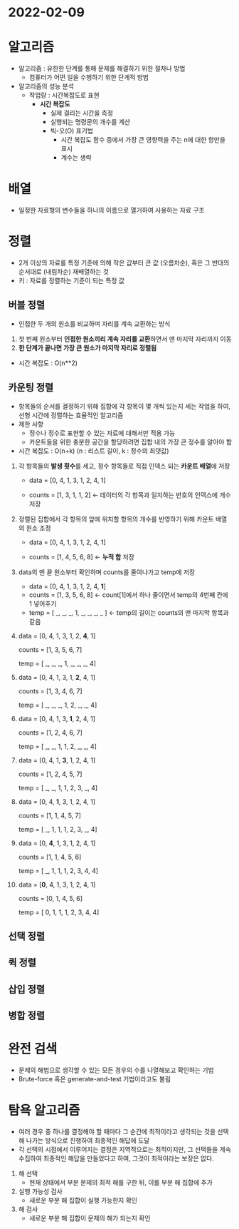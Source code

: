 # 2022-02-09

# 알고리즘

- 알고리즘 : 유한한 단계를 통해 문제를 해결하기 위한 절차나 방법
  - 컴퓨터가 어떤 일을 수행하기 위한 단계적 방법
- 알고리즘의 성능 분석
  - 작업량 : 시간복잡도로 표현
    - **시간 복잡도**
      - 실제 걸리는 시간을 측정
      - 실행되는 명령문의 개수를 계산
      - 빅-오(O) 표기법
        - 시간 복잡도 함수 중에서 가장 큰 영향력을 주는 n에 대한 항만을 표시
        - 계수는 생략

# 배열

- 일정한 자료형의 변수들을 하나의 이름으로 열거하여 사용하는 자료 구조

# 정렬

- 2개 이상의 자료를 특정 기준에 의해 작은 값부터 큰 값 (오름차순), 혹은 그 반대의 순서대로 (내림차순) 재배열하는 것
- 키 : 자료를 정렬하는 기준이 되는 특정 값

## 버블 정렬

- 인접한 두 개의 원소를 비교하며 자리를 계속 교환하는 방식

1. 첫 번째 원소부터 **인접한 원소끼리 계속 자리를 교환**하면서 맨 마지막 자리까지 이동
2. **한 단계가 끝나면 가장 큰 원소가 마지막 자리로 정렬됨**

- 시간 복잡도 : O(n**2)



## 카운팅 정렬

- 항목들의 순서를 결정하기 위해 집합에 각 항목이 몇 개씩 있는지 세는 작업을 하여, 선형 시간에 정렬하는 효율적인 알고리즘
- 제한 사항
  - 정수나 정수로 표현할 수 있는 자료에 대해서만 적용 가능
  - 카운트들을 위한 충분한 공간을 할당하려면 집합 내의 가장 큰 정수를 알아야 함
- 시간 복잡도 : O(n+k) (n : 리스트 길이, k : 정수의 최댓값)

1. 각 항목들의 **발생 횟수**를 세고, 정수 항목들로 직접 인덱스 되는 **카운트 배열**에 저장

   - data = [0, 4, 1, 3, 1, 2, 4, 1]

   - counts = [1, 3, 1, 1, 2]  <- 데이터의 각 항목과 일치하는 번호의 인덱스에 개수 저장

2. 정렬된 집합에서 각 항목의 앞에 위치할 항목의 개수를 반영하기 위해 카운트 배열의 원소 조정

   - data = [0, 4, 1, 3, 1, 2, 4, 1]

   - counts = [1, 4, 5, 6, 8]  <- **누적 합** 저장

3. data의 맨 끝 원소부터 확인하며 counts를 줄여나가고 temp에 저장

   - data = [0, 4, 1, 3, 1, 2, 4, **1**]
   - counts = [1, 3, 5, 6, 8]  <- count[1]에서 하나 줄이면서 temp의 4번째 칸에 1 넣어주기
   - temp = [ _, _, _, 1, _, _, _, _ ]  <- temp의 길이는 counts의 맨 마지막 항목과 같음

4. data = [0, 4, 1, 3, 1, 2, **4**, 1]

   counts = [1, 3, 5, 6, 7]

   temp = [ _, _, _, 1, _, _, _, 4] 

5. data = [0, 4, 1, 3, 1, **2**, 4, 1]

   counts = [1, 3, 4, 6, 7]

   temp = [ _, _, _, 1, 2, _, _, 4] 

6. data = [0, 4, 1, 3, **1**, 2, 4, 1]

   counts = [1, 2, 4, 6, 7]

   temp =  [ _, _, 1, 1, 2, _, _, 4] 

7. data = [0, 4, 1, **3**, 1, 2, 4, 1]

   counts = [1, 2, 4, 5, 7]

   temp = [ _, _, 1, 1, 2, 3, _, 4] 

8. data = [0, 4, **1**, 3, 1, 2, 4, 1]

   counts = [1, 1, 4, 5, 7]

   temp = [ _, 1, 1, 1, 2, 3, _, 4] 

9. data = [0, **4**, 1, 3, 1, 2, 4, 1]

   counts = [1, 1, 4, 5, 6]

   temp = [ _, 1, 1, 1, 2, 3, 4, 4] 

10. data = [**0**, 4, 1, 3, 1, 2, 4, 1]

    counts = [0, 1, 4, 5, 6]

    temp = [ 0, 1, 1, 1, 2, 3, 4, 4] 

    

## 선택 정렬

## 퀵 정렬

## 삽입 정렬

## 병합 정렬

# 완전 검색

- 문제의 해법으로 생각할 수 있는 모든 경우의 수를 나열해보고 확인하는 기법
- Brute-force 혹은 generate-and-test 기법이라고도 불림

# 탐욕 알고리즘

- 여러 경우 중 하나를 결정해야 할 때마다 그 순간에 최적이라고 생각되는 것을 선택해 나가는 방식으로 진행하여 최종적인 해답에 도달
- 각 선택의 시점에서 이루어지는 결정은 지역적으로는 최적이지만, 그 선택들을 계속 수집하여 최종적인 해답을 만들었다고 하여, 그것이 최적이라는 보장은 없다.

1. 해 선택
   - 현재 상태에서 부분 문제의 최적 해를 구한 뒤, 이를 부분 해 집합에 추가
2. 실행 가능성 검사
   - 새로운 부분 해 집합이 실행 가능한지 확인
3. 해 검사
   - 새로운 부분 해 집합이 문제의 해가 되는지 확인


